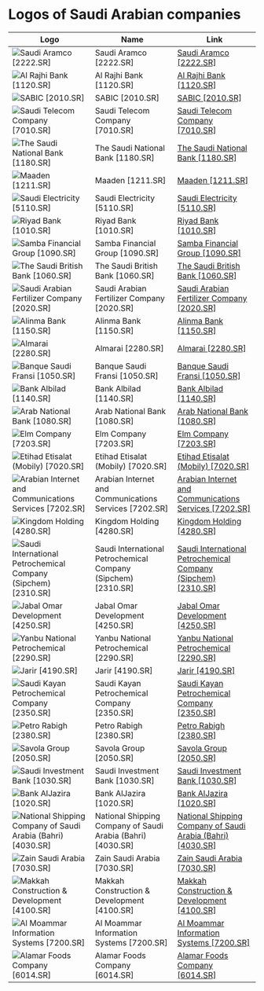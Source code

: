 # Logos of Saudi Arabian companies

| Logo | Name  | Link |
| ---- | ----  | ---- |
| ![Saudi Aramco [2222.SR]](/img/128/2222.SR-96976800.png) | Saudi Aramco [2222.SR] | [Saudi Aramco [2222.SR]](saudi-aramco/logo/ ) |
| ![Al Rajhi Bank [1120.SR]](/img/128/1120.SR-178d3b33.png) | Al Rajhi Bank [1120.SR] | [Al Rajhi Bank [1120.SR]](al-rajhi-bank/logo/ ) |
| ![SABIC [2010.SR]](/img/128/2010.SR-58baae6e.png) | SABIC [2010.SR] | [SABIC [2010.SR]](sabic/logo/ ) |
| ![Saudi Telecom Company [7010.SR]](/img/128/7010.SR-b5f389c2.png) | Saudi Telecom Company [7010.SR] | [Saudi Telecom Company [7010.SR]](saudi-telecom-company/logo/ ) |
| ![The Saudi National Bank [1180.SR]](/img/128/1180.SR-705e43ac.png) | The Saudi National Bank [1180.SR] | [The Saudi National Bank [1180.SR]](the-saudi-national-bank/logo/ ) |
| ![Maaden [1211.SR]](/img/128/1211.SR-771c39b2.png) | Maaden [1211.SR] | [Maaden [1211.SR]](maaden/logo/ ) |
| ![Saudi Electricity [5110.SR]](/img/128/5110.SR-727fc3ed.png) | Saudi Electricity [5110.SR] | [Saudi Electricity [5110.SR]](saudi-electricity/logo/ ) |
| ![Riyad Bank [1010.SR]](/img/128/1010.SR-0d732c25.png) | Riyad Bank [1010.SR] | [Riyad Bank [1010.SR]](riyad-bank/logo/ ) |
| ![Samba Financial Group [1090.SR]](/img/128/1090.SR-c4c3c61d.png) | Samba Financial Group [1090.SR] | [Samba Financial Group [1090.SR]](samba-financial/logo/ ) |
| ![The Saudi British Bank  [1060.SR]](/img/128/1060.SR-794e971e.png) | The Saudi British Bank  [1060.SR] | [The Saudi British Bank  [1060.SR]](sabb/logo/ ) |
| ![Saudi Arabian Fertilizer Company [2020.SR]](/img/128/2020.SR-e3608d3e.png) | Saudi Arabian Fertilizer Company [2020.SR] | [Saudi Arabian Fertilizer Company [2020.SR]](safco/logo/ ) |
| ![Alinma Bank [1150.SR]](/img/128/1150.SR-2b046b44.png) | Alinma Bank [1150.SR] | [Alinma Bank [1150.SR]](alinma-bank/logo/ ) |
| ![Almarai [2280.SR]](/img/128/2280.SR-13c96b53.png) | Almarai [2280.SR] | [Almarai [2280.SR]](almarai/logo/ ) |
| ![Banque Saudi Fransi [1050.SR]](/img/128/1050.SR-52ba704d.png) | Banque Saudi Fransi [1050.SR] | [Banque Saudi Fransi [1050.SR]](banque-saudi-fransi/logo/ ) |
| ![Bank Albilad [1140.SR]](/img/128/1140.SR-7761d72c.png) | Bank Albilad [1140.SR] | [Bank Albilad [1140.SR]](bank-albilad/logo/ ) |
| ![Arab National Bank [1080.SR]](/img/128/1080.SR-1dfa452c.png) | Arab National Bank [1080.SR] | [Arab National Bank [1080.SR]](arab-national-bank/logo/ ) |
| ![Elm Company [7203.SR]](/img/128/7203.SR-c32e5cba.png) | Elm Company [7203.SR] | [Elm Company [7203.SR]](elm-company/logo/ ) |
| ![Etihad Etisalat (Mobily) [7020.SR]](/img/128/7020.SR-5fabed6a.png) | Etihad Etisalat (Mobily) [7020.SR] | [Etihad Etisalat (Mobily) [7020.SR]](etihad-etisalat/logo/ ) |
| ![Arabian Internet and Communications Services [7202.SR]](/img/128/7202.SR-f27b2397.png) | Arabian Internet and Communications Services [7202.SR] | [Arabian Internet and Communications Services [7202.SR]](arabian-internet-and-communications-services/logo/ ) |
| ![Kingdom Holding [4280.SR]](/img/128/4280.SR-3997a16d.png) | Kingdom Holding [4280.SR] | [Kingdom Holding [4280.SR]](kingdom-holding/logo/ ) |
| ![Saudi International Petrochemical Company (Sipchem) [2310.SR]](/img/128/2310.SR-e1379a6e.png) | Saudi International Petrochemical Company (Sipchem) [2310.SR] | [Saudi International Petrochemical Company (Sipchem) [2310.SR]](sipchem/logo/ ) |
| ![Jabal Omar Development [4250.SR]](/img/128/4250.SR-4d1ad32a.png) | Jabal Omar Development [4250.SR] | [Jabal Omar Development [4250.SR]](jabal-omar-development/logo/ ) |
| ![Yanbu National Petrochemical [2290.SR]](/img/128/2290.SR-04a3eb9e.png) | Yanbu National Petrochemical [2290.SR] | [Yanbu National Petrochemical [2290.SR]](yanbu-national-petrochemical/logo/ ) |
| ![Jarir [4190.SR]](/img/128/4190.SR-3a33f8e2.png) | Jarir [4190.SR] | [Jarir [4190.SR]](jarir/logo/ ) |
| ![Saudi Kayan Petrochemical Company [2350.SR]](/img/128/2350.SR-da6485e8.png) | Saudi Kayan Petrochemical Company [2350.SR] | [Saudi Kayan Petrochemical Company [2350.SR]](saudi-kayan-petrochemical-company/logo/ ) |
| ![Petro Rabigh [2380.SR]](/img/128/2380.SR-5f034cbe.png) | Petro Rabigh [2380.SR] | [Petro Rabigh [2380.SR]](petro-rabigh/logo/ ) |
| ![Savola Group [2050.SR]](/img/128/2050.SR-b23e06d6.png) | Savola Group [2050.SR] | [Savola Group [2050.SR]](savola-group/logo/ ) |
| ![Saudi Investment Bank [1030.SR]](/img/128/1030.SR-421b8091.png) | Saudi Investment Bank [1030.SR] | [Saudi Investment Bank [1030.SR]](saudi-investment-bank/logo/ ) |
| ![Bank AlJazira [1020.SR]](/img/128/1020.SR-8ef51f69.png) | Bank AlJazira [1020.SR] | [Bank AlJazira [1020.SR]](bank-aljazira/logo/ ) |
| ![National Shipping Company of Saudi Arabia (Bahri) [4030.SR]](/img/128/4030.SR-869a5826.png) | National Shipping Company of Saudi Arabia (Bahri) [4030.SR] | [National Shipping Company of Saudi Arabia (Bahri) [4030.SR]](bahri/logo/ ) |
| ![Zain Saudi Arabia [7030.SR]](/img/128/7030.SR-eaa33a21.png) | Zain Saudi Arabia [7030.SR] | [Zain Saudi Arabia [7030.SR]](zain-saudi-arabia/logo/ ) |
| ![Makkah Construction & Development [4100.SR]](/img/128/4100.SR-3d6e7e63.png) | Makkah Construction & Development [4100.SR] | [Makkah Construction & Development [4100.SR]](makkah-construction-and-development/logo/ ) |
| ![Al Moammar Information Systems [7200.SR]](/img/128/7200.SR-db729825.png) | Al Moammar Information Systems [7200.SR] | [Al Moammar Information Systems [7200.SR]](al-moammar-information-systems/logo/ ) |
| ![Alamar Foods Company [6014.SR]](/img/128/6014.SR-36295678.png) | Alamar Foods Company [6014.SR] | [Alamar Foods Company [6014.SR]](alamar-foods-company/logo/ ) |
